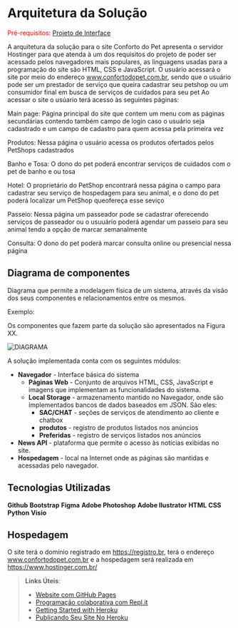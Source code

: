 # Arquitetura da Solução

<span style="color:red">Pré-requisitos: <a href="3-Projeto de Interface.md"> Projeto de Interface</a></span>


A arquitetura da solução para o site Conforto do Pet apresenta o servidor Hostinger para que atenda à um dos requisitos do projeto de poder ser acessado pelos navegadores mais populares, as linguagens usadas para a programação do site são HTML, CSS e JavaScript. 
O usuário acessará o site por meio do endereço www.confortodopet.com.br, sendo que o usuário pode ser um prestador de serviço que queira cadastrar seu petshop ou um consumidor final em busca de serviços de cuidados para seu pet
Ao acessar o site o usúario terá acesso às seguintes páginas:

Main page: Página principal do site que contem um menu com as páginas secundárias contendo também campo de login caso o usuário seja cadastrado e um campo de cadastro para quem acessa pela primeira vez

Produtos: Nessa página o usuário acessa os produtos ofertados pelos PetShops cadastrados

Banho e Tosa: O dono do pet poderá encontrar serviços de cuidados com o pet de banho e ou tosa

Hotel: O proprietário do PetShop encontrará nessa página o campo para cadastrar seu serviço de hospedagem para seu animal, e o dono do pet poderá localizar um PetShop queofereça esse seviço

Passeio: Nessa página um passeador pode se cadastrar oferecendo serviços de passeador ou o usuuário poderá agendar um passeio para seu animal tendo a opção de marcar semanalmente 

Consulta: O dono do pet poderá marcar consulta online ou presencial nessa página



## Diagrama de componentes

Diagrama que permite a modelagem física de um sistema, através da visão dos seus componentes e relacionamentos entre os mesmos.

Exemplo: 

Os componentes que fazem parte da solução são apresentados na Figura XX.

![DIAGRAMA](https://user-images.githubusercontent.com/81272141/118564932-a690ca80-b747-11eb-8215-f65bcbc35b6d.png)


A solução implementada conta com os seguintes módulos:
- **Navegador** - Interface básica do sistema  
  - **Páginas Web** - Conjunto de arquivos HTML, CSS, JavaScript e imagens que implementam as funcionalidades do sistema.
   - **Local Storage** - armazenamento mantido no Navegador, onde são implementados bancos de dados baseados em JSON. São eles: 
     - **SAC/CHAT** - seções de serviços de atendimento ao cliente e chatbox 
     - **produtos** - registro de produtos listados nos anúncios
     - **Preferidas** - registro de serviços listados nos anúncios
 - **News API** - plataforma que permite o acesso às notícias exibidas no site.
 - **Hospedagem** - local na Internet onde as páginas são mantidas e acessadas pelo navegador. 


## Tecnologias Utilizadas

**Github**
**Bootstrap**
**Figma**
**Adobe Photoshop**
**Adobe Ilustrator**
**HTML**
**CSS**
**Python**
**Visio** 

## Hospedagem

O site terá o domínio registrado em https://registro.br, terá o endereço www.confortodopet.com.br e a hospedagem será realizada em https://www.hostinger.com.br/

> **Links Úteis**:
>
> - [Website com GitHub Pages](https://pages.github.com/)
> - [Programação colaborativa com Repl.it](https://repl.it/)
> - [Getting Started with Heroku](https://devcenter.heroku.com/start)
> - [Publicando Seu Site No Heroku](http://pythonclub.com.br/publicando-seu-hello-world-no-heroku.html)
